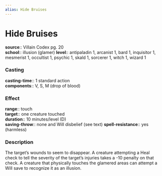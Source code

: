 ```yaml
---
alias: Hide Bruises
---
```


# Hide Bruises 

**source**:: Villain Codex pg. 20  
**school**:: illusion (glamer)
**level**:: antipaladin 1, arcanist 1, bard 1, inquisitor 1, mesmerist 1, occultist 1, psychic 1, skald 1, sorcerer 1, witch 1, wizard 1

### Casting 

**casting-time**:: 1 standard action  
**components**:: V, S, M (drop of blood)

### Effect 

**range**:: touch  
**target**:: one creature touched  
**duration**:: 10 minutes/level (D)  
**saving-throw**:: none and Will disbelief (see text)
**spell-resistance**:: yes (harmless)

### Description 

The target’s wounds to seem to disappear. A creature attempting a Heal check to tell the severity of the target’s injuries takes a -10 penalty on that check. A creature that physically touches the glamered areas can attempt a Will save to recognize it as an illusion.
